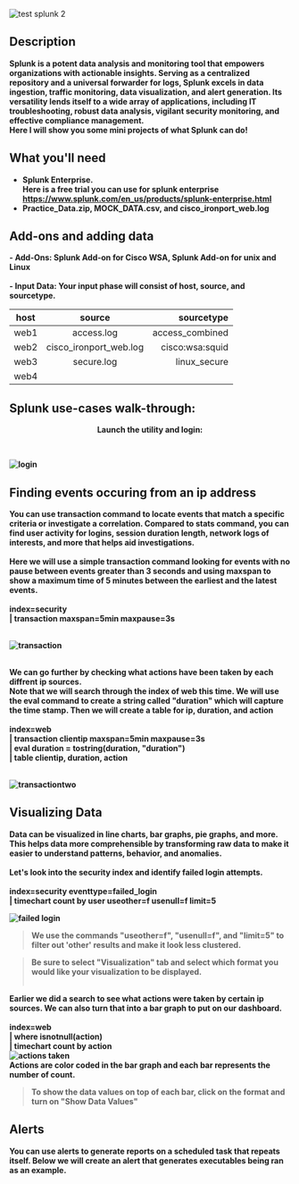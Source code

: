 
![test splunk 2](https://github.com/Lynnk1/images-in-readme/assets/89667260/677ac60f-7550-4338-8a41-c9124dae5006)
<h2>Description</h2>

<b>Splunk is a potent data analysis and monitoring tool that empowers organizations with actionable insights. Serving as a centralized repository and a universal forwarder for logs, Splunk excels in data ingestion, traffic monitoring, data visualization, and alert generation. Its versatility lends itself to a wide array of applications, including IT troubleshooting, robust data analysis, vigilant security monitoring, and effective compliance management. </b>
<br/>
<b> Here I will show you some mini projects of what Splunk can do!

<h2>What you'll need </h2>

- <b>Splunk Enterprise.
<br/>Here is a free trial you can use for splunk enterprise https://www.splunk.com/en_us/products/splunk-enterprise.html
- <b>Practice_Data.zip, MOCK_DATA.csv, and cisco_ironport_web.log<br/>
<h2>Add-ons and adding data</h2>
- <b>Add-Ons:</b>
Splunk Add-on for Cisco WSA, Splunk Add-on for unix and Linux
<br/> <br/>
- <b>Input Data:</b> 
Your input phase will consist of host, source, and sourcetype.

| host      | source        | sourcetype |
| ----------|:-------------:| ------------:|
| web1      | access.log    | access_combined |
| web2      | cisco_ironport_web.log | cisco:wsa:squid |
| web3      | secure.log    | linux_secure  |
| web4 

<h2>Splunk use-cases walk-through:</h2>

<p align="center">
Launch the utility and login:</p>
<br/>

![login](https://github.com/Lynnk1/images-in-readme/assets/89667260/a6a43c0d-907b-4461-8fef-3a0b70a20728)

<h2> Finding events occuring from an ip address </h2>
<b> You can use transaction command to locate events that match a specific criteria or investigate a correlation.</b>
<b> Compared to stats command, you can find user activity for logins, session duration length, network logs of interests, and more that helps aid investigations.</b>
<br/> <br/>
Here we will use a simple transaction command looking for events with no pause between events greater than 3 seconds and using maxspan to show a maximum time of 5 minutes between the earliest and the latest events.
<br/> <br/>
 index=security 
<br/>
| transaction maxspan=5min maxpause=3s 
<br>
<br/>

![transaction](https://github.com/Lynnk1/Splunk/assets/89667260/b9e261f9-ae25-4f2c-b0e9-4a9a7ffe40fb) 

<br/>
We can go further by checking what actions have been taken by each diffrent ip sources.
<br/>
Note that we will search through the index of web this time. We will use the eval command to create a string called "duration" which will capture the time stamp. Then we will create a table for ip, duration, and action
<br/>
<br/>
index=web
<br/>
| transaction clientip maxspan=5min maxpause=3s
<br/>
| eval duration = tostring(duration, "duration")
<br/>
| table clientip, duration, action
<br>
<br/>

![transactiontwo](https://github.com/Lynnk1/images-in-readme/assets/89667260/c0818c87-6701-4c0c-ae6c-0eb0629241cc)
<br/>
<h2> Visualizing Data </h2>
<h>Data can be visualized in line charts, bar graphs, pie graphs, and more.</h>
<h>This helps data more comprehensible by transforming raw data to make it easier to understand patterns, behavior, and anomalies.</h>
<br> </br>
Let's look into the security index and identify failed login attempts.
<br> </br>
index=security eventtype=failed_login
</br>
| timechart count by user useother=f usenull=f limit=5
</br>

![failed login](https://github.com/Lynnk1/images-in-readme/assets/89667260/73403094-26a0-471b-a834-d229b3fbef97)
> We use the commands "useother=f", "usenull=f", and "limit=5" to filter out 'other' results and make it look less clustered.

> Be sure to select "Visualization" tab and select which format you would like your visualization to be displayed.
<br> </br>

Earlier we did a search to see what actions were taken by certain ip sources. We can also turn that into a bar graph to put on our dashboard.
<br> </br>
index=web
</br>
| where isnotnull(action)
</br>
| timechart count by action
</br>
![actions taken](https://github.com/Lynnk1/images-in-readme/assets/89667260/761a4155-4b6a-466a-a1aa-d047f7c7a593)
</br>
Actions are color coded in the bar graph and each bar represents the number of count.
> To show the data values on top of each bar, click on the format and turn on "Show Data Values"
<b></br>
<h2> Alerts </h2>
<b>You can use alerts to generate reports on a scheduled task that repeats itself.</b>
<b>Below we will create an alert that generates executables being ran as an example.</b>

